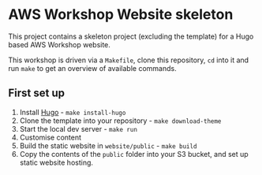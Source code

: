 # AWS Workshop Website skeleton

This project contains a skeleton project (excluding the template) for a Hugo based AWS Workshop website.

This workshop is driven via a `Makefile`, clone this repository, `cd` into it and run `make` to get an overview of available commands.

## First set up
1. Install [Hugo](https://gohugo.io/getting-started/quick-start/) - `make install-hugo`
0. Clone the template into your repository - `make download-theme`
0. Start the local dev server - `make run`
0. Customise content
0. Build the static website in `website/public` - `make build`
0. Copy the contents of the `public` folder into your S3 bucket, and set up static website hosting.
